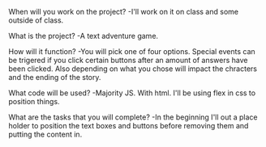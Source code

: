 
When will you work on the project?
-I'll work on it on class and some outside of class.

What is the project?
-A text adventure game.

How will it function?
-You will pick one of four options. Special events can be trigered if you click certain buttons after an amount of answers have been clicked. Also depending on what you chose will impact the chracters and the ending of the story. 

What code will be used?
-Majority JS. With html. I'll be using flex in css to position things. 

What are the tasks that you will complete?
-In the beginning I'll out a place holder to position the text boxes and buttons before removing them and putting the content in.

